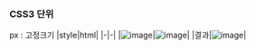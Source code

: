 ### CSS3 단위

px : 고정크기
|style|html|
|-|-|
|![image](https://github.com/user-attachments/assets/aef4be5e-3280-432c-9a20-c594ce0694ca)|![image](https://github.com/user-attachments/assets/8c37398e-c110-481d-9f67-9e38febe9995)|
|결과|![image](https://github.com/user-attachments/assets/b894709e-53ef-4ff0-9144-e7dcac8a3855)|
